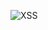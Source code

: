 ![XSS](https://user-images.githubusercontent.com/111769170/190945843-4489e71e-5543-4a7d-8b66-79999247f63b.PNG)

